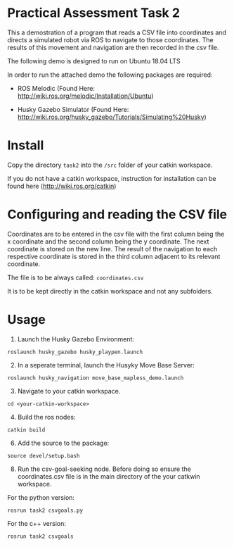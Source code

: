 # Practical Assessment Task 2

This a demostration of a program that reads a CSV file into coordinates and directs a simulated robot via ROS to navigate to those coordinates. The results of this movement and navigation are then recorded in the csv file.

The following demo is designed to run on Ubuntu 18.04 LTS

In order to run the attached demo the following packages are required:

- ROS Melodic (Found Here: http://wiki.ros.org/melodic/Installation/Ubuntu)

- Husky Gazebo Simulator (Found Here: http://wiki.ros.org/husky_gazebo/Tutorials/Simulating%20Husky)

# Install

Copy the directory ```task2``` into the ```/src``` folder of your catkin workspace.

If you do not have a catkin workspace, instruction for installation can be found here (http://wiki.ros.org/catkin)

# Configuring and reading the CSV file
Coordinates are to be entered in the csv file with the first column being the x coordinate and the second column being the y coordinate.
The next coordinate is stored on the new line.
The result of the navigation to each respective coordinate is stored in the third column adjacent to its relevant coordinate.

The file is to be always called:
```coordinates.csv```

It is to be kept directly in the catkin workspace and not any subfolders.


# Usage

1. Launch the Husky Gazebo Environment:

``` roslaunch husky_gazebo husky_playpen.launch ```

2. In a seperate terminal, launch the Husyky Move Base Server:

``` roslaunch husky_navigation move_base_mapless_demo.launch ```

3. Navigate to your catkin workspace.

  ```cd <your-catkin-workspace>```

4. Build the ros nodes:

```catkin build```

6. Add the source to the package:

```source devel/setup.bash```

8. Run the csv-goal-seeking node. Before doing so ensure the coordinates.csv file is in the main directory of the your catkwin workspace.

For the python version:

```rosrun task2 csvgoals.py```

For the c++ version:

```rosrun task2 csvgoals```

